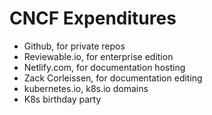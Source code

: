 # CNCF Expenditures

* Github, for private repos
* Reviewable.io, for enterprise edition
* Netlify.com, for documentation hosting
* Zack Corleissen, for documentation editing
* kubernetes.io, k8s.io domains
* K8s birthday party
